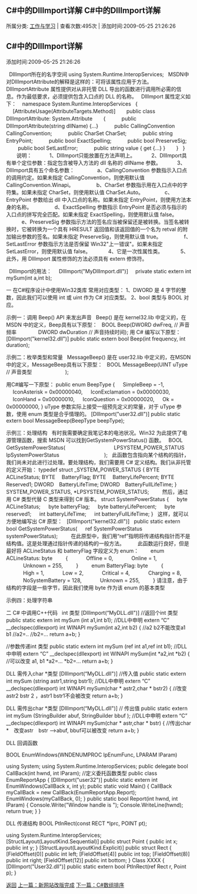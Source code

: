 C\#中的DllImport详解
C\#中的DllImport详解
--------------------

所属分类: [工作与学习](http://zhihuiqian.no10.cuttle.com.cn/list.asp?typeID=2) | 查看次数:495次 | 添加时间:2009-05-25 21:26:26

C\#中的DllImport详解
--------------------

添加时间:2009-05-25 21:26:26

  DllImport所在的名字空间 using System.Runtime.InteropServices;
  MSDN中对DllImportAttribute的解释是这样的：可将该属性应用于方法。DllImportAttribute 属性提供对从非托管 DLL 导出的函数进行调用所必需的信息。作为最低要求，必须提供包含入口点的 DLL 的名称。
  DllImport 属性定义如下：
   namespace System.Runtime.InteropServices
  {
  　 \[AttributeUsage(AttributeTargets.Method)\]
  　 public class DllImportAttribute: System.Attribute
  　 {
  　 　public DllImportAttribute(string dllName) {...}
  　 　public CallingConvention CallingConvention;
  　 　public CharSet CharSet;
  　　 public string EntryPoint;
  　 　public bool ExactSpelling;
  　 　public bool PreserveSig;
  　 　public bool SetLastError;
  　 　public string value { get {...} }
  　 }
  }  
  　　说明：  
  　　1、DllImport只能放置在方法声明上。 
  　　2、DllImport具有单个定位参数：指定包含被导入方法的 dll 名称的 dllName 参数。 
  　　3、DllImport具有五个命名参数：  
  　　　a、CallingConvention 参数指示入口点的调用约定。如果未指定 CallingConvention，则使用默认值 CallingConvention.Winapi。  
  　　　b、CharSet 参数指示用在入口点中的字符集。如果未指定 CharSet，则使用默认值 CharSet.Auto。 
  　　　c、EntryPoint 参数给出 dll 中入口点的名称。如果未指定 EntryPoint，则使用方法本身的名称。  
  　　　d、ExactSpelling 参数指示 EntryPoint 是否必须与指示的入口点的拼写完全匹配。如果未指定 ExactSpelling，则使用默认值 false。  
  　　　e、PreserveSig 参数指示方法的签名应当被保留还是被转换。当签名被转换时，它被转换为一个具有 HRESULT 返回值和该返回值的一个名为 retval 的附加输出参数的签名。如果未指定 PreserveSig，则使用默认值 true。  
  　　　f、SetLastError 参数指示方法是否保留 Win32"上一错误"。如果未指定 SetLastError，则使用默认值 false。  
  　　4、它是一次性属性类。  
  　　5、此外，用 DllImport 属性修饰的方法必须具有 extern 修饰符。

  DllImport的用法：
    DllImport("MyDllImport.dll")\]
    private static extern int mySum(int a,int b);

一 在C\#程序设计中使用Win32类库
常用对应类型：
1、DWORD 是 4 字节的整数，因此我们可以使用 int 或 uint 作为 C\# 对应类型。
2、bool 类型与 BOOL 对应。

示例一：调用 Beep() API 来发出声音
  Beep() 是在 kernel32.lib 中定义的，在MSDN 中的定义，Beep具有以下原型：
  BOOL Beep(DWORD dwFreq, // 声音频率
              DWORD dwDuration // 声音持续时间);
用 C\# 编写以下原型：
\[DllImport("kernel32.dll")\]
public static extern bool Beep(int frequency, int duration);

示例二：枚举类型和常量
  MessageBeep() 是在 user32.lib 中定义的，在MSDN 中的定义，MessageBeep具有以下原型：
  BOOL MessageBeep(UINT uType // 声音类型
                      );

用C\#编写一下原型：
public enum BeepType
{
　 SimpleBeep = -1,
　 IconAsterisk = 0x00000040,
　 IconExclamation = 0x00000030,
　 IconHand = 0x00000010,
　 IconQuestion = 0x00000020,
　 Ok = 0x00000000,
}
uType 参数实际上接受一组预先定义的常量，对于 uType 参数，使用 enum 类型是合乎情理的。
\[DllImport("user32.dll")\]
public static extern bool MessageBeep(BeepType beepType); 

示例三：处理结构
  有时我需要确定我笔记本的电池状况。Win32 为此提供了电源管理函数，搜索 MSDN 可以找到GetSystemPowerStatus() 函数。
  BOOL GetSystemPowerStatus(
　                             LPSYSTEM\_POWER\_STATUS lpSystemPowerStatus
                              );
  此函数包含指向某个结构的指针，我们尚未对此进行过处理。要处理结构，我们需要用 C\# 定义结构。我们从非托管的定义开始：
typedef struct \_SYSTEM\_POWER\_STATUS {
BYTE　 ACLineStatus;
BYTE　 BatteryFlag;
BYTE　 BatteryLifePercent;
BYTE　 Reserved1;
DWORD　BatteryLifeTime;
DWORD　BatteryFullLifeTime;
} SYSTEM\_POWER\_STATUS, \*LPSYSTEM\_POWER\_STATUS;
　　 然后，通过用 C\# 类型代替 C 类型来得到 C\# 版本。
struct SystemPowerStatus
{
　 byte ACLineStatus;
　 byte batteryFlag;
　 byte batteryLifePercent;
　 byte reserved1;
　 int batteryLifeTime;
　 int batteryFullLifeTime;
}
  这样，就可以方便地编写出 C\# 原型：
  \[DllImport("kernel32.dll")\]
  public static extern bool GetSystemPowerStatus(
　 ref SystemPowerStatus systemPowerStatus);
　　 在此原型中，我们用“ref”指明将传递结构指针而不是结构值。这是处理通过指针传递的结构的一般方法。
　　 此函数运行良好，但是最好将 ACLineStatus 和 batteryFlag 字段定义为 enum：
　　enum ACLineStatus: byte
　　 {
　　　 Offline = 0,
　　　 Online = 1,
　　　 Unknown = 255,
　　 }
　　 enum BatteryFlag: byte
　　 {
　　　 High = 1,
　　　 Low = 2,
　　　 Critical = 4,
　　　 Charging = 8,
　　　 NoSystemBattery = 128,
　　　 Unknown = 255,
　　 }
请注意，由于结构的字段是一些字节，因此我们使用 byte 作为该 enum 的基本类型

示例四：处理字符串

二 C\# 中调用C++代码
  int 类型
\[DllImport(“MyDLL.dll")\]
//返回个int 类型
public static extern int mySum (int a1,int b1);
//DLL中申明
extern “C” \_\_declspec(dllexport) int WINAPI mySum(int a2,int b2)
{
//a2 b2不能改变a1 b1
//a2=..
//b2=...
return a+b;
}

//参数传递int 类型
public static extern int mySum (ref int a1,ref int b1);
//DLL中申明
extern “C” \_\_declspec(dllexport) int WINAPI mySum(int \*a2,int \*b2)
{
//可以改变 a1, b1
\*a2=...
\*b2=...
return a+b;
}

DLL 需传入char \*类型
\[DllImport(“MyDLL.dll")\]
//传入值
public static extern int mySum (string astr1,string bstr1);
//DLL中申明
extern “C” \_\_declspec(dllexport) int WINAPI mySum(char \* astr2,char \* bstr2)
{
//改变astr2 bstr 2 ，astr1 bstr1不会被改变
return a+b;
}

DLL 需传出char \*类型
\[DllImport(“MyDLL.dll")\]
// 传出值
public static extern int mySum (StringBuilder abuf, StringBuilder bbuf );
//DLL中申明
extern “C” \_\_declspec(dllexport) int WINAPI mySum(char \* astr,char \* bstr)
{
//传出char \*　改变astr　bstr --&gt;abuf, bbuf可以被改变
return a+b;
}

DLL 回调函数

BOOL EnumWindows(WNDENUMPROC lpEnumFunc, LPARAM lParam)

using System;
using System.Runtime.InteropServices;
public delegate bool CallBack(int hwnd, int lParam); //定义委托函数类型
public class EnumReportApp
{
\[DllImport("user32")\]
public static extern int EnumWindows(CallBack x, int y);
public static void Main() {
CallBack myCallBack = new CallBack(EnumReportApp.Report); EnumWindows(myCallBack, 0);
}
public static bool Report(int hwnd, int lParam)
{
Console.Write("Window handle is ");
Console.WriteLine(hwnd); return true;
}
}

DLL 传递结构
BOOL PtInRect(const RECT \*lprc, POINT pt);

using System.Runtime.InteropServices;
\[StructLayout(LayoutKind.Sequential)\]
public struct Point {
public int x;
public int y;
}
\[StructLayout(LayoutKind.Explicit)\]
public struct Rect
{
\[FieldOffset(0)\] public int left;
\[FieldOffset(4)\] public int top;
\[FieldOffset(8)\] public int right;
\[FieldOffset(12)\] public int bottom;
}
Class XXXX {
\[DllImport("User32.dll")\]
public static extern bool PtInRect(ref Rect r, Point p);
}

[返回](http://zhihuiqian.no10.cuttle.com.cn/list.asp?typeID=2) [上一篇：新网站改版完成](http://zhihuiqian.no10.cuttle.com.cn/display.asp?typeID=2&newsID=385) [下一篇：C\#数组排序](http://zhihuiqian.no10.cuttle.com.cn/display.asp?typeID=2&newsID=350)



